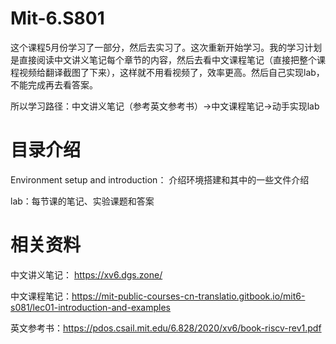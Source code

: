 # Mit-6.S801
这个课程5月份学习了一部分，然后去实习了。这次重新开始学习。我的学习计划是直接阅读中文讲义笔记每个章节的内容，然后去看中文课程笔记（直接把整个课程视频给翻译截图了下来），这样就不用看视频了，效率更高。然后自己实现lab，不能完成再去看答案。

所以学习路径：中文讲义笔记（参考英文参考书）->中文课程笔记->动手实现lab

# 目录介绍
Environment setup and introduction： 介绍环境搭建和其中的一些文件介绍

lab：每节课的笔记、实验课题和答案

# 相关资料
中文讲义笔记：
https://xv6.dgs.zone/

中文课程笔记：https://mit-public-courses-cn-translatio.gitbook.io/mit6-s081/lec01-introduction-and-examples

英文参考书：https://pdos.csail.mit.edu/6.828/2020/xv6/book-riscv-rev1.pdf
